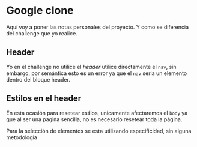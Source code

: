# **Google clone**

Aquí voy a poner las notas personales del proyecto. Y como se diferencia del challenge que yo realice.

## Header

Yo en el challenge no utilice el *header* utilice directamente el `nav`, sin embargo, por semántica esto es un error ya que el `nav` seria un elemento dentro del bloque header.

## Estilos en el header

En esta ocasión para resetear estilos, unicamente afectaremos el `body` ya que al ser una pagina sencilla, no es necesario resetear toda la página.

Para la selección de elementos se esta utilizando especificidad, sin alguna metodología